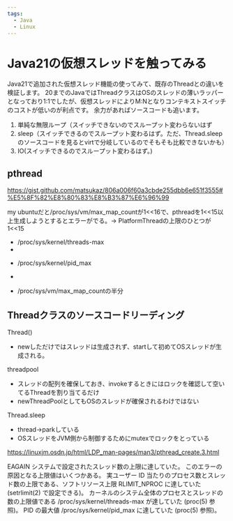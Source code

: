 ```yaml
---
tags:
  - Java
  - Linux
---
```


# Java21の仮想スレッドを触ってみる

Java21で追加された仮想スレッド機能の使ってみて、既存のThreadとの違いを検証します。
20までのJavaではThreadクラスはOSのスレッドの薄いラッパーとなっており1:1でしたが、仮想スレッドによりM:Nとなりコンテキストスイッチのコストが低いのが利点です。
余力があればソースコードも追います。

1. 単純な無限ループ（スイッチできないのでスループット変わらないはず
2. sleep（スイッチできるのでスループット変わるはず。ただ、Thread.sleepのソースコードを見るとvirtで分岐しているのでそもそも比較できないかも）
3. IO(スイッチできるのでスループット変わるはず。)

## pthread

https://gist.github.com/matsukaz/806a006f60a3cbde255dbb6e651f3555#%E5%8F%82%E8%80%83%E8%B3%87%E6%96%99

my ubuntuだと/proc/sys/vm/max_map_countが1<<16で、pthreadを1<<15以上生成しようとするとエラーがでる。-> PlatformThreadの上限のひとつが1<<15

   * /proc/sys/kernel/threads-max
   *
   * <p>/proc/sys/kernel/pid_max
   *
   * <p>/proc/sys/vm/max_map_countの半分

## Threadクラスのソースコードリーディング

Thread()
- newしただけではスレッドは生成されず、startして初めてOSスレッドが生成される。

threadpool
- スレッドの配列を確保しておき、invokeするときにはロックを確認して空いてるThreadを割り当てるだけ
- newThreadPoolとしてもOSのスレッドが確保されるわけではない

Thread.sleep
- thread->parkしている
- OSスレッドをJVM側から制御するためにmutexでロックをとっている


https://linuxjm.osdn.jp/html/LDP_man-pages/man3/pthread_create.3.html



EAGAIN
システムで設定されたスレッド数の上限に達していた。 このエラーの原因となる上限値はいくつかある。 実ユーザー ID 当たりのプロセス数とスレッド数の上限である、ソフトリソース上限 RLIMIT_NPROC に達していた (setrlimit(2) で設定できる)。 カーネルのシステム全体のプロセスとスレッドの数の上限値である /proc/sys/kernel/threads-max が達していた (proc(5) 参照)。 PID の最大値 /proc/sys/kernel/pid_max に達していた (proc(5) 参照)。